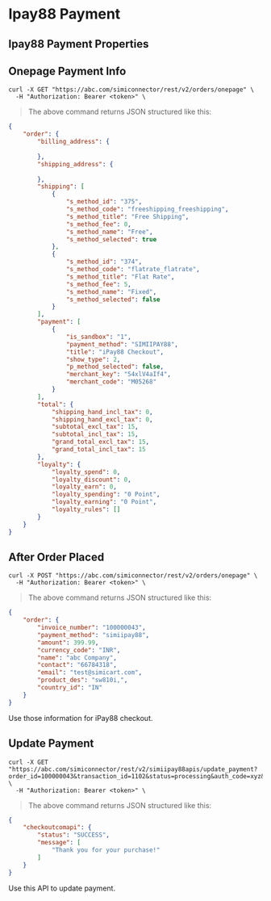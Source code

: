 # Ipay88 Payment

## Ipay88 Payment Properties

## Onepage Payment Info

```shell
curl -X GET "https://abc.com/simiconnector/rest/v2/orders/onepage" \
  -H "Authorization: Bearer <token>" \
```

> The above command returns JSON structured like this:

```json
{
    "order": {
        "billing_address": {
           
        },
        "shipping_address": {
           
        },
        "shipping": [
            {
                "s_method_id": "375",
                "s_method_code": "freeshipping_freeshipping",
                "s_method_title": "Free Shipping",
                "s_method_fee": 0,
                "s_method_name": "Free",
                "s_method_selected": true
            },
            {
                "s_method_id": "374",
                "s_method_code": "flatrate_flatrate",
                "s_method_title": "Flat Rate",
                "s_method_fee": 5,
                "s_method_name": "Fixed",
                "s_method_selected": false
            }
        ],
        "payment": [
            {
                "is_sandbox": "1",
                "payment_method": "SIMIIPAY88",
                "title": "iPay88 Checkout",
                "show_type": 2,
                "p_method_selected": false,
                "merchant_key": "54xlV4aIf4",
                "merchant_code": "M05268"
            }
        ],
        "total": {
            "shipping_hand_incl_tax": 0,
            "shipping_hand_excl_tax": 0,
            "subtotal_excl_tax": 15,
            "subtotal_incl_tax": 15,
            "grand_total_excl_tax": 15,
            "grand_total_incl_tax": 15
        },
        "loyalty": {
            "loyalty_spend": 0,
            "loyalty_discount": 0,
            "loyalty_earn": 0,
            "loyalty_spending": "0 Point",
            "loyalty_earning": "0 Point",
            "loyalty_rules": []
        }
    }
}
```

## After Order Placed

```shell
curl -X POST "https://abc.com/simiconnector/rest/v2/orders/onepage" \
  -H "Authorization: Bearer <token>" \
```

> The above command returns JSON structured like this:

```json
{
    "order": {
        "invoice_number": "100000043",
        "payment_method": "simiipay88",
        "amount": 399.99,
        "currency_code": "INR",
        "name": "abc Company",
        "contact": "66784318",
        "email": "test@simicart.com",
        "product_des": "sw810i,",
        "country_id": "IN"
    }
}
```

Use those information for iPay88 checkout.

## Update Payment

```shell
curl -X GET "https://abc.com/simiconnector/rest/v2/simiipay88apis/update_payment?order_id=100000043&transaction_id=1102&status=processing&auth_code=xyz&ref_no=123" \
  -H "Authorization: Bearer <token>" \
```

> The above command returns JSON structured like this:

```json
{
    "checkoutcomapi": {
        "status": "SUCCESS",
        "message": [
            "Thank you for your purchase!"
        ]
    }
}
```
Use this API to update payment.

